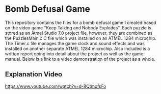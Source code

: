 # Bomb Defusal Game
This repository contains the files for a bomb defusal game I created based on the video game "Keep Talking and Nobody Explodes". Each puzzle is stored as an Atmel Studio 7.0 project file, however, they are combined as the PuzzlesMain.c C file which was installed on an ATMEL 1284 microchip. The Timer.c file manages the game clock and sound effects and was installed on another separate ATMEL 1284 microchip. Also included is a written report going into detail about the project as well as the game manual. Below is a link to a video demonstration of the project as a whole.

## Explanation Video
https://www.youtube.com/watch?v=d-BQtmofsFo
